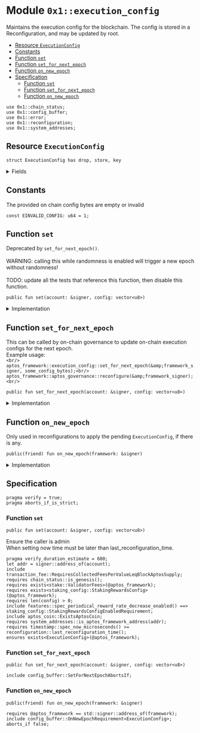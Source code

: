 
<a id="0x1_execution_config"></a>

# Module `0x1::execution_config`

Maintains the execution config for the blockchain. The config is stored in a<br/> Reconfiguration, and may be updated by root.


-  [Resource `ExecutionConfig`](#0x1_execution_config_ExecutionConfig)
-  [Constants](#@Constants_0)
-  [Function `set`](#0x1_execution_config_set)
-  [Function `set_for_next_epoch`](#0x1_execution_config_set_for_next_epoch)
-  [Function `on_new_epoch`](#0x1_execution_config_on_new_epoch)
-  [Specification](#@Specification_1)
    -  [Function `set`](#@Specification_1_set)
    -  [Function `set_for_next_epoch`](#@Specification_1_set_for_next_epoch)
    -  [Function `on_new_epoch`](#@Specification_1_on_new_epoch)


<pre><code>use 0x1::chain_status;<br/>use 0x1::config_buffer;<br/>use 0x1::error;<br/>use 0x1::reconfiguration;<br/>use 0x1::system_addresses;<br/></code></pre>



<a id="0x1_execution_config_ExecutionConfig"></a>

## Resource `ExecutionConfig`



<pre><code>struct ExecutionConfig has drop, store, key<br/></code></pre>



<details>
<summary>Fields</summary>


<dl>
<dt>
<code>config: vector&lt;u8&gt;</code>
</dt>
<dd>

</dd>
</dl>


</details>

<a id="@Constants_0"></a>

## Constants


<a id="0x1_execution_config_EINVALID_CONFIG"></a>

The provided on chain config bytes are empty or invalid


<pre><code>const EINVALID_CONFIG: u64 &#61; 1;<br/></code></pre>



<a id="0x1_execution_config_set"></a>

## Function `set`

Deprecated by <code>set_for_next_epoch()</code>.<br/><br/> WARNING: calling this while randomness is enabled will trigger a new epoch without randomness!<br/><br/> TODO: update all the tests that reference this function, then disable this function.


<pre><code>public fun set(account: &amp;signer, config: vector&lt;u8&gt;)<br/></code></pre>



<details>
<summary>Implementation</summary>


<pre><code>public fun set(account: &amp;signer, config: vector&lt;u8&gt;) acquires ExecutionConfig &#123;<br/>    system_addresses::assert_aptos_framework(account);<br/>    chain_status::assert_genesis();<br/><br/>    assert!(vector::length(&amp;config) &gt; 0, error::invalid_argument(EINVALID_CONFIG));<br/><br/>    if (exists&lt;ExecutionConfig&gt;(@aptos_framework)) &#123;<br/>        let config_ref &#61; &amp;mut borrow_global_mut&lt;ExecutionConfig&gt;(@aptos_framework).config;<br/>        &#42;config_ref &#61; config;<br/>    &#125; else &#123;<br/>        move_to(account, ExecutionConfig &#123; config &#125;);<br/>    &#125;;<br/>    // Need to trigger reconfiguration so validator nodes can sync on the updated configs.<br/>    reconfiguration::reconfigure();<br/>&#125;<br/></code></pre>



</details>

<a id="0x1_execution_config_set_for_next_epoch"></a>

## Function `set_for_next_epoch`

This can be called by on&#45;chain governance to update on&#45;chain execution configs for the next epoch.<br/> Example usage:<br/> ```<br/> aptos_framework::execution_config::set_for_next_epoch(&amp;framework_signer, some_config_bytes);<br/> aptos_framework::aptos_governance::reconfigure(&amp;framework_signer);<br/> ```


<pre><code>public fun set_for_next_epoch(account: &amp;signer, config: vector&lt;u8&gt;)<br/></code></pre>



<details>
<summary>Implementation</summary>


<pre><code>public fun set_for_next_epoch(account: &amp;signer, config: vector&lt;u8&gt;) &#123;<br/>    system_addresses::assert_aptos_framework(account);<br/>    assert!(vector::length(&amp;config) &gt; 0, error::invalid_argument(EINVALID_CONFIG));<br/>    config_buffer::upsert(ExecutionConfig &#123; config &#125;);<br/>&#125;<br/></code></pre>



</details>

<a id="0x1_execution_config_on_new_epoch"></a>

## Function `on_new_epoch`

Only used in reconfigurations to apply the pending <code>ExecutionConfig</code>, if there is any.


<pre><code>public(friend) fun on_new_epoch(framework: &amp;signer)<br/></code></pre>



<details>
<summary>Implementation</summary>


<pre><code>public(friend) fun on_new_epoch(framework: &amp;signer) acquires ExecutionConfig &#123;<br/>    system_addresses::assert_aptos_framework(framework);<br/>    if (config_buffer::does_exist&lt;ExecutionConfig&gt;()) &#123;<br/>        let config &#61; config_buffer::extract&lt;ExecutionConfig&gt;();<br/>        if (exists&lt;ExecutionConfig&gt;(@aptos_framework)) &#123;<br/>            &#42;borrow_global_mut&lt;ExecutionConfig&gt;(@aptos_framework) &#61; config;<br/>        &#125; else &#123;<br/>            move_to(framework, config);<br/>        &#125;;<br/>    &#125;<br/>&#125;<br/></code></pre>



</details>

<a id="@Specification_1"></a>

## Specification



<pre><code>pragma verify &#61; true;<br/>pragma aborts_if_is_strict;<br/></code></pre>



<a id="@Specification_1_set"></a>

### Function `set`


<pre><code>public fun set(account: &amp;signer, config: vector&lt;u8&gt;)<br/></code></pre>


Ensure the caller is admin<br/> When setting now time must be later than last_reconfiguration_time.


<pre><code>pragma verify_duration_estimate &#61; 600;<br/>let addr &#61; signer::address_of(account);<br/>include transaction_fee::RequiresCollectedFeesPerValueLeqBlockAptosSupply;<br/>requires chain_status::is_genesis();<br/>requires exists&lt;stake::ValidatorFees&gt;(@aptos_framework);<br/>requires exists&lt;staking_config::StakingRewardsConfig&gt;(@aptos_framework);<br/>requires len(config) &gt; 0;<br/>include features::spec_periodical_reward_rate_decrease_enabled() &#61;&#61;&gt; staking_config::StakingRewardsConfigEnabledRequirement;<br/>include aptos_coin::ExistsAptosCoin;<br/>requires system_addresses::is_aptos_framework_address(addr);<br/>requires timestamp::spec_now_microseconds() &gt;&#61; reconfiguration::last_reconfiguration_time();<br/>ensures exists&lt;ExecutionConfig&gt;(@aptos_framework);<br/></code></pre>



<a id="@Specification_1_set_for_next_epoch"></a>

### Function `set_for_next_epoch`


<pre><code>public fun set_for_next_epoch(account: &amp;signer, config: vector&lt;u8&gt;)<br/></code></pre>




<pre><code>include config_buffer::SetForNextEpochAbortsIf;<br/></code></pre>



<a id="@Specification_1_on_new_epoch"></a>

### Function `on_new_epoch`


<pre><code>public(friend) fun on_new_epoch(framework: &amp;signer)<br/></code></pre>




<pre><code>requires @aptos_framework &#61;&#61; std::signer::address_of(framework);<br/>include config_buffer::OnNewEpochRequirement&lt;ExecutionConfig&gt;;<br/>aborts_if false;<br/></code></pre>


[move-book]: https://aptos.dev/move/book/SUMMARY
